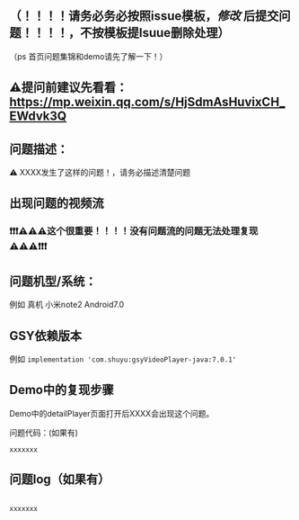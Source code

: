 
## （！！！！请务必务必按照issue模板，*修改* 后提交问题！！！！，不按模板提Isuue删除处理）

（ps 首页问题集锦和demo请先了解一下！）

## ⚠️提问前建议先看看： https://mp.weixin.qq.com/s/HjSdmAsHuvixCH_EWdvk3Q

## 问题描述：

⚠️ XXXX发生了这样的问题！，请务必描述清楚问题

## 出现问题的视频流

### ❗❗❗⚠️⚠️⚠️这个很重要！！！！没有问题流的问题无法处理复现⚠️⚠️⚠️❗❗❗

## 问题机型/系统：

例如 真机 小米note2 Android7.0

## GSY依赖版本

例如 `implementation 'com.shuyu:gsyVideoPlayer-java:7.0.1'`

## Demo中的复现步骤

Demo中的detailPlayer页面打开后XXXX会出现这个问题。

问题代码：(如果有)
```
xxxxxxx
```

## 问题log（如果有）

```

xxxxxxx

```
